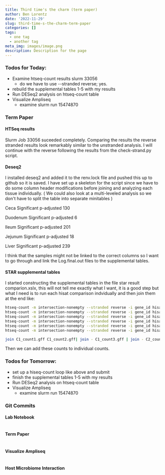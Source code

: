 ```yaml
---
title: Third time's the charm (term paper)
author: Ben Lorentz
date: '2022-11-29'
slug: third-time-s-the-charm-term-paper
categories: []
tags:
  - one tag
  - another tag
meta_img: images/image.png
description: Description for the page
---
```


### Todos for Today:

- Examine htseq-count results slurm 33056
  - do we have to use --stranded reverse; yes.
- rebuild the supplemental tables 1-5 with my results
- Run DESeq2 analysis on htseq-count table
- Visualize Ampliseq
  - examine slurm run 15474870
  
### Term Paper

#### HTSeq results

Slurm Job 33056 suceeded completely. Comparing the results the reverse stranded results look remarkably similar to the unstranded analysis. I will continue with the reverse following the results from the check-strand.py script.

#### Deseq2 

I installed deseq2 and added it to the renv.lock file and pushed this up to github so it is saved. I have set up a skeleton for the script since we have to do some column header modifications before joining and analyzing each tissue individually. ( We could also look at a multi-leveled analysis so we don't have to split the table into separate minitables )

Ceca Significant p-adjusted
130

Duodenum Significant p-adjusted
6

Ileum Significant p-adjusted
201

Jejunum Significant p-adjusted
18

Liver Significant p-adjusted
239

I think that the samples might not be linked to the correct columns so I want to go through and link the Log.final.out files to the supplemental tables.

#### STAR supplemental tables

I started constructing the supplemental tables in the file star result comparion.xslx, this will not tell me exactly what I want, it is a good step but what I need is to run each hisat comparison indvidually and then join them at the end like:

```bash
htseq-count -m intersection-nonempty --stranded reverse -i gene_id hisat_results/C1_R1.sam ../reference/genes.formatted.gtf > C1_count1.gff
htseq-count -m intersection-nonempty --stranded reverse -i gene_id hisat_results/C1_R2.sam ../reference/genes.formatted.gtf > C1_count2.gff
htseq-count -m intersection-nonempty --stranded reverse -i gene_id hisat_results/C1_R3.sam ../reference/genes.formatted.gtf > C1_count3.gff
htseq-count -m intersection-nonempty --stranded reverse -i gene_id hisat_results/C2_R1.sam ../reference/genes.formatted.gtf > C2_count4.gff
htseq-count -m intersection-nonempty --stranded reverse -i gene_id hisat_results/C2_R2.sam ../reference/genes.formatted.gtf > C2_count5.gff
htseq-count -m intersection-nonempty --stranded reverse -i gene_id hisat_results/C2_R3.sam ../reference/genes.formatted.gtf > C2_count6.gff

join C1_count1.gff C1_count2.gff| join - C1_count3.gff | join - C2_count4.gff |join - C2_count5.gff|join - C2_count6.gff > gene_counts_HTseq.gff
```

Then we can add these counts to individual counts. 

### Todos for Tomorrow:

- set up a hiseq-count loop like above and submit
- finish the supplemental tables 1-5 with my results
- Run DESeq2 analysis on htseq-count table
- Visualize Ampliseq
  - examine slurm run 15474870
  
### Git Commits

#### Lab Notebook

```bash

```

#### Term Paper

```bash


```

#### Visualize Ampliseq

```bash


```

#### Host Microbiome Interaction

```bash

```